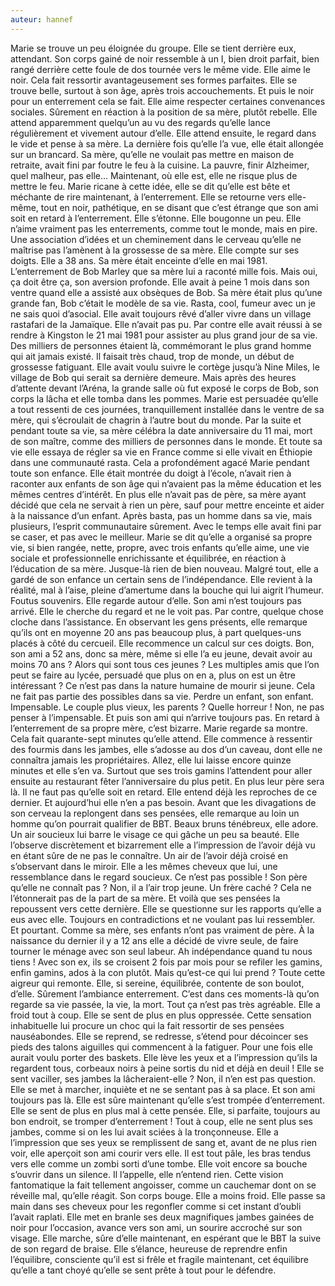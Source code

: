 ```yaml
---
auteur: hannef
---
```


Marie se trouve un peu éloignée du groupe. Elle se tient derrière eux, attendant. Son corps gainé de noir ressemble à un I, bien droit parfait, bien rangé derrière cette foule de dos tournée vers le même vide. Elle aime le noir. Cela fait ressortir avantageusement ses formes parfaites. Elle se trouve belle, surtout à son âge, après trois accouchements. Et puis le noir pour un enterrement cela se fait. Elle aime respecter certaines convenances sociales. Sûrement en réaction à la position de sa mère, plutôt rebelle. Elle attend apparemment quelqu’un au vu des regards qu’elle lance régulièrement et vivement autour d’elle.
Elle attend ensuite, le regard dans le vide et pense à sa mère. La dernière fois qu’elle l’a vue, elle était allongée sur un brancard. Sa mère, qu’elle ne voulait pas mettre en maison de retraite, avait fini par foutre le feu à la cuisine. La pauvre, finir Alzheimer, quel malheur, pas elle… Maintenant, où elle est, elle ne risque plus de mettre le feu. Marie ricane à cette idée, elle se dit qu’elle est bête et méchante de rire maintenant, à l’enterrement. Elle se retourne vers elle-même, tout en noir, pathétique, en se disant que c’est étrange que son ami soit en retard à l’enterrement. Elle s’étonne. Elle bougonne un peu. Elle n’aime vraiment pas les enterrements, comme tout le monde, mais en pire.
Une association d’idées et un cheminement dans le cerveau qu’elle ne maîtrise pas l’amènent à la grossesse de sa mère. Elle compte sur ses doigts. Elle a 38 ans. Sa mère était enceinte d’elle en mai 1981. L’enterrement de Bob Marley que sa mère lui a raconté mille fois. Mais oui, ça doit être ça, son aversion profonde. Elle avait à peine 1 mois dans son ventre quand elle a assisté aux obsèques de Bob. Sa mère était plus qu’une grande fan, Bob c’était le modèle de sa vie. Rasta, cool, fumeur avec un je ne sais quoi d’asocial. Elle avait toujours rêvé d’aller vivre dans un village rastafari de la Jamaïque. Elle n’avait pas pu. Par contre elle avait réussi à se rendre à Kingston le 21 mai 1981 pour assister au plus grand jour de sa vie. Des milliers de personnes étaient là, commémorant le plus grand homme qui ait jamais existé. Il faisait très chaud, trop de monde, un début de grossesse fatiguant. Elle avait voulu suivre le cortège jusqu’à Nine Miles, le village de Bob qui serait sa dernière demeure. Mais après des heures d’attente devant l’Aréna, la grande salle où fut exposé le corps de Bob, son corps la lâcha et elle tomba dans les pommes. Marie est persuadée qu’elle a tout ressenti de ces journées, tranquillement installée dans le ventre de sa mère, qui s’écroulait de chagrin à l’autre bout du monde. Par la suite et pendant toute sa vie, sa mère célébra la date anniversaire du 11 mai, mort de son maître, comme des milliers de personnes dans le monde. Et toute sa vie elle essaya de régler sa vie en France comme si elle vivait en Éthiopie dans une communauté rasta. Cela a profondément agacé Marie pendant toute son enfance. Elle était montrée du doigt à l’école, n’avait rien à raconter aux enfants de son âge qui n’avaient pas la même éducation et les mêmes centres d’intérêt. En plus elle n’avait pas de père, sa mère ayant décidé que cela ne servait à rien un père, sauf pour mettre enceinte et aider à la naissance d’un enfant. Après basta, pas un homme dans sa vie, mais plusieurs, l’esprit communautaire sûrement. Avec le temps elle avait fini par se caser, et pas avec le meilleur. Marie se dit qu’elle a organisé sa propre vie, si bien rangée, nette, propre, avec trois enfants qu’elle aime, une vie sociale et professionnelle enrichissante et équilibrée, en réaction à l’éducation de sa mère. Jusque-là rien de bien nouveau. Malgré tout, elle a gardé de son enfance un certain sens de l’indépendance.
Elle revient à la réalité, mal à l’aise, pleine d’amertume dans la bouche qui lui aigrit l’humeur. Foutus souvenirs. Elle regarde autour d’elle. Son ami n’est toujours pas arrivé. Elle le cherche du regard et ne le voit pas. Par contre, quelque chose cloche dans l’assistance. En observant les gens présents, elle remarque qu’ils ont en moyenne 20 ans pas beaucoup plus, à part quelques-uns placés à côté du cercueil. Elle recommence un calcul sur ces doigts. Bon, son ami a 52 ans, donc sa mère, même si elle l’a eu jeune, devait avoir au moins 70 ans ? Alors qui sont tous ces jeunes ? Les multiples amis que l’on peut se faire au lycée, persuadé que plus on en a, plus on est un être intéressant ? Ce n’est pas dans la nature humaine de mourir si jeune. Cela ne fait pas partie des possibles dans sa vie. Perdre un enfant, son enfant. Impensable. Le couple plus vieux, les parents ? Quelle horreur ! Non, ne pas penser à l’impensable.
Et puis son ami qui n’arrive toujours pas. En retard à l’enterrement de sa propre mère, c’est bizarre. Marie regarde sa montre. Cela fait quarante-sept minutes qu’elle attend. Elle commence à ressentir des fourmis dans les jambes, elle s’adosse au dos d’un caveau, dont elle ne connaîtra jamais les propriétaires. Allez, elle lui laisse encore quinze minutes et elle s’en va. Surtout que ses trois gamins l’attendent pour aller ensuite au restaurant fêter l’anniversaire du plus petit. En plus leur père sera là. Il ne faut pas qu’elle soit en retard. Elle entend déjà les reproches de ce dernier. Et aujourd’hui elle n’en a pas besoin. Avant que les divagations de son cerveau la replongent dans ses pensées, elle remarque au loin un homme qu’on pourrait qualifier de BBT. Beaux bruns ténébreux, elle adore. Un air soucieux lui barre le visage ce qui gâche un peu sa beauté. Elle l’observe discrètement et bizarrement elle a l’impression de l’avoir déjà vu en étant sûre de ne pas le connaître. Un air de l’avoir déjà croisé en s’observant dans le miroir. Elle a les mêmes cheveux que lui, une ressemblance dans le regard soucieux. Ce n’est pas possible ! Son père qu’elle ne connaît pas ? Non, il a l’air trop jeune. Un frère caché ? Cela ne l’étonnerait pas de la part de sa mère.
Et voilà que ses pensées la repoussent vers cette dernière. Elle se questionne sur les rapports qu’elle a eus avec elle. Toujours en contradictions et ne voulant pas lui ressembler. Et pourtant. Comme sa mère, ses enfants n’ont pas vraiment de père. À la naissance du dernier il y a 12 ans elle a décidé de vivre seule, de faire tourner le ménage avec son seul labeur. Ah indépendance quand tu nous tiens ! Avec son ex, ils se croisent 2 fois par mois pour se refiler les gamins, enfin gamins, ados à la con plutôt. Mais qu’est-ce qui lui prend ? Toute cette aigreur qui remonte. Elle, si sereine, équilibrée, contente de son boulot, d’elle. Sûrement l’ambiance enterrement. C’est dans ces moments-là qu’on regarde sa vie passée, la vie, la mort. Tout ça n’est pas très agréable.
Elle a froid tout à coup. Elle se sent de plus en plus oppressée. Cette sensation inhabituelle lui procure un choc qui la fait ressortir de ses pensées nauséabondes. Elle se reprend, se redresse, s’étend pour décoincer ses pieds des talons aiguilles qui commencent à la fatiguer. Pour une fois elle aurait voulu porter des baskets. Elle lève les yeux et a l’impression qu’ils la regardent tous, corbeaux noirs à peine sortis du nid et déjà en deuil ! Elle se sent vaciller, ses jambes la lâcheraient-elle ? Non, il n’en est pas question. Elle se met à marcher, inquiète et ne se sentant pas à sa place. Et son ami toujours pas là. Elle est sûre maintenant qu’elle s’est trompée d’enterrement. Elle se sent de plus en plus mal à cette pensée. Elle, si parfaite, toujours au bon endroit, se tromper d’enterrement !
Tout à coup, elle ne sent plus ses jambes, comme si on les lui avait sciées à la tronçonneuse. Elle a l’impression que ses yeux se remplissent de sang et, avant de ne plus rien voir, elle aperçoit son ami courir vers elle. Il est tout pâle, les bras tendus vers elle comme un zombi sorti d’une tombe. Elle voit encore sa bouche s’ouvrir dans un silence. Il l’appelle, elle n’entend rien. Cette vision fantomatique la fait tellement angoisser, comme un cauchemar dont on se réveille mal, qu’elle réagit. Son corps bouge. Elle a moins froid. Elle passe sa main dans ses cheveux pour les regonfler comme si cet instant d’oubli l’avait raplati. Elle met en branle ses deux magnifiques jambes gainées de noir pour l’occasion, avance vers son ami, un sourire accroché sur son visage.
Elle marche, sûre d’elle maintenant, en espérant que le BBT la suive de son regard de braise. Elle s’élance, heureuse de reprendre enfin l’équilibre, consciente qu’il est si frêle et fragile maintenant, cet équilibre qu’elle a tant choyé qu’elle se sent prête à tout pour le défendre.
